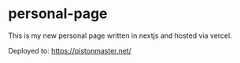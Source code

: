 # personal-page

This is my new personal page written in nextjs and hosted via vercel.

Deployed to: https://pistonmaster.net/
